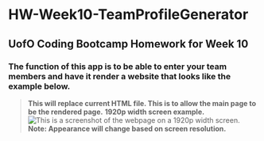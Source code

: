 # HW-Week10-TeamProfileGenerator
## UofO Coding Bootcamp Homework for Week 10

### The function of this app is to be able to enter your team members and have it render a website that looks like the example below. 
> **This will replace current HTML file. This is to allow the main page to be the rendered page.**
> **1920p width screen example.**   
![This is a screenshot of the webpage on a 1920p width screen.](./assets/Page-Sample.png)
> **Note: Appearance will change based on screen resolution.** 


